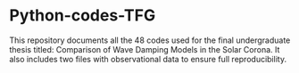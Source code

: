 # Python-codes-TFG
This repository documents all the 48 codes used for the final undergraduate thesis titled: Comparison of Wave Damping Models in the Solar Corona. It also includes two files with observational data to ensure full reproducibility.
